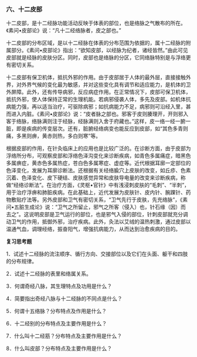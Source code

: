 ### 六、十二皮部

十二皮部，是十二经脉功能活动反映于体表的部位，也是络脉之气散布的所在。《素问•皮部论》说：“凡十二经络脉者，皮之部也。”    

十二皮部的分布区域，是以十二经脉在体表的分布范围为依据的，属十二经脉的附属部分。《素问•皮部论》指出：“欲知皮部，以经脉为纪者，诸经皆然。”由此可见皮部就是经脉的皮肤分区。同时，皮部也是络脉的分区，它同络脉特别是与浮络更有密切关系。

十二皮部有保卫机体，抵抗外邪的作用。由于皮部居于人体的最外层，直接接触外界，对外界气候的变化最为敏感，并对这些变化具有调节和适应能力，是机体的卫外屏障。此外，还有传导病邪，反应病症作用。在正常情况下，皮部可保卫机体，抵抗外邪，使人体保持正常的生理机能。若病邪侵袭人体，多先及皮部。如机体抗病能力强，再以适当治疗，可驱除病邪；如抗病能力不足，病邪则可沿经入里，甚而进入内脏。《素问•皮部论》说：“皮者脉之部也。邪客于皮则腠理开，开则邪入客于络脉，络脉满则注于经脉，经脉满则入舍于府藏也。”这样，皮一络一经一腑一脏，即是疾病的传变层次。还有，脏腑经络病变也能反应到皮部，如“其色多青则痛，多黑则痹，黄赤则热，多白则寒”等。

根据皮部的作用，在针灸临床上的应用也是比较广泛的。在诊断方面，由于皮部为浮络所分布，可观察皮部和浮络色泽沟变化来诊断疾病，如青色多属痛症，暗黑色多属痹症，黄赤色多属热症，苍白色多属寒症、虚症等。近代根据耳廓一定部位的色泽变化，发展为耳廓诊断法。还根据有关经络腧穴上皮肤的改变，如丘疹、色素沉着、色泽变化、皮下硬结、皮肤感觉异常和皮肤导电量的改变来诊断疾病，称做“经络诊断法”。在治疗方面，《灵枢•官针》中有浅浸刺皮肤的“毛刺”、“半刺”，用于治疗浮痹和肺脏疾病。在此基础上，近代发展为皮肤针、皮内针、腕踝针、药物敷贴疗法等。另外皮部和卫气有密切关系，“卫气先行于皮肤，先充络脉”，《素问•五脏生成论》说：“卫气之所留止，邪气之所客（侵入）也，针石缘（因）而去之”。这说明皮部是卫气运行的部位，也是邪气入侵的部位，针刺皮部就充分调动卫气的作用，抵御外邪，治疗疾病。此外，灸法以艾绒的温热刺激，通过皮部以温通气血，调理经络，振奋阳气，增强抗病能力，从而达到治愈疾病的目的。

**复习思考题**

1．试述十二经脉的流注顺序、循行方向、交接部位以及它们在头面、躯干和四肢的分布规律。

2．试述十二经脉的表里和络属关系。

3．何谓奇经八脉，其生理特点及功用是什么？

4．简要指出奇经八脉与十二经脉的不同点是什么？

5．何谓十五络脉？分布特点及作用是什么？

6．十二经别的分布特点及主要作用是什么？

7．什么叫十二经筋？分布特点及主要作用是什么？

8．什么叫皮部？分布特点及主要作用是什么？


